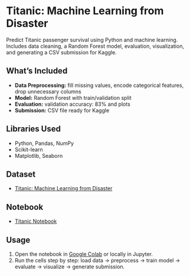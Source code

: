 # Titanic: Machine Learning from Disaster

Predict Titanic passenger survival using Python and machine learning. Includes data cleaning, a Random Forest model, evaluation, visualization, and generating a CSV submission for Kaggle.

## What’s Included
- **Data Preprocessing:** fill missing values, encode categorical features, drop unnecessary columns  
- **Model:** Random Forest with train/validation split  
- **Evaluation:** validation accuracy: 83% and plots  
- **Submission:** CSV file ready for Kaggle

## Libraries Used
- Python, Pandas, NumPy  
- Scikit-learn  
- Matplotlib, Seaborn

## Dataset
- [Titanic: Machine Learning from Disaster](https://www.kaggle.com/c/titanic)

## Notebook
- [Titanic Notebook](Titanic.ipynb)

## Usage
1. Open the notebook in [Google Colab](https://colab.research.google.com/) or locally in Jupyter.  
2. Run the cells step by step: load data → preprocess → train model → evaluate → visualize → generate submission.
